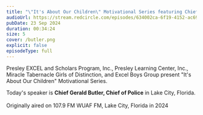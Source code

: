 ```yaml
---
title: "\"It's About Our Children\" Motivational Series featuring Chief Gerald Butler"
audioUrl: https://stream.redcircle.com/episodes/634002ca-6f19-4152-ac69-32e64b9a107a/stream.mp3
pubDate: 23 Sep 2024
duration: 00:34:24
size: 5
cover: /butler.png
explicit: false
episodeType: full
---
```

Presley EXCEL and Scholars Program, Inc., Presley Learning Center, Inc., Miracle Tabernacle Girls of Distinction, and Excel Boys Group present "It's About Our Children" Motivational Series. 

Today's speaker is **Chief Gerald Butler, Chief of Police** in Lake City, Florida.\
\
Originally aired on 107.9 FM WUAF FM, Lake City, Florida in 2024